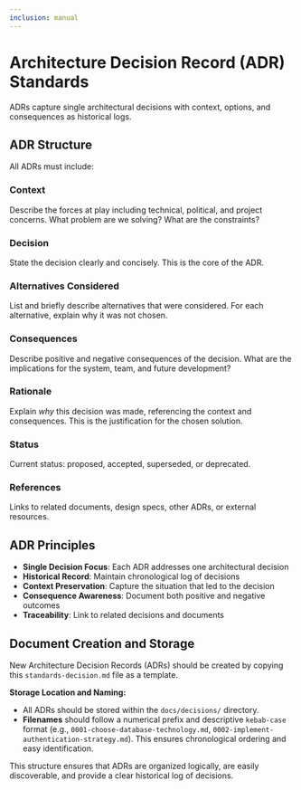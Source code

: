 ```yaml
---
inclusion: manual
---
```


# Architecture Decision Record (ADR) Standards

ADRs capture single architectural decisions with context, options, and consequences as historical logs.

## ADR Structure

All ADRs must include:

### Context

Describe the forces at play including technical, political, and project concerns. What problem are we solving? What are the constraints?

### Decision

State the decision clearly and concisely. This is the core of the ADR.

### Alternatives Considered

List and briefly describe alternatives that were considered. For each alternative, explain why it was not chosen.

### Consequences

Describe positive and negative consequences of the decision. What are the implications for the system, team, and future development?

### Rationale

Explain *why* this decision was made, referencing the context and consequences. This is the justification for the chosen solution.

### Status

Current status: proposed, accepted, superseded, or deprecated.

### References

Links to related documents, design specs, other ADRs, or external resources.

## ADR Principles

- **Single Decision Focus**: Each ADR addresses one architectural decision
- **Historical Record**: Maintain chronological log of decisions
- **Context Preservation**: Capture the situation that led to the decision
- **Consequence Awareness**: Document both positive and negative outcomes
- **Traceability**: Link to related decisions and documents

## Document Creation and Storage

New Architecture Decision Records (ADRs) should be created by copying this `standards-decision.md` file as a template.

**Storage Location and Naming:**
- All ADRs should be stored within the `docs/decisions/` directory.
- **Filenames** should follow a numerical prefix and descriptive `kebab-case` format (e.g., `0001-choose-database-technology.md`, `0002-implement-authentication-strategy.md`). This ensures chronological ordering and easy identification.

This structure ensures that ADRs are organized logically, are easily discoverable, and provide a clear historical log of decisions.